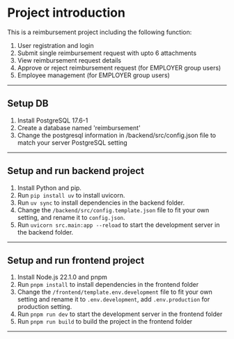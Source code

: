 # Project introduction

This is a reimbursement project including the following function:
1. User registration and login
2. Submit single reimbursement request with upto 6 attachments
3. View reimbursement request details
4. Approve or reject reimbursement request (for EMPLOYER group users)
5. Employee management (for EMPLOYER group users)

***

## Setup DB 

1. Install PostgreSQL 17.6-1
2. Create a database named 'reimbursement'
3. Change the postgresql information in /backend/src/config.json file to match your server PostgreSQL setting

***

## Setup and run backend project

1. Install Python and pip.
2. Run `pip install uv` to install uvicorn.
3. Run `uv sync` to install dependencies in the backend folder.
4. Change the `/backend/src/config.template.json` file to fit your own setting, and rename it to `config.json`.
5. Run `uvicorn src.main:app --reload` to start the development server in the backend folder.

***

## Setup and run frontend project

1. Install Node.js 22.1.0 and pnpm
2. Run `pnpm install` to install dependencies in the frontend folder
3. Change the `/frontend/template.env.development` file to fit your own setting and rename it to `.env.development`, 
add `.env.production` for production setting.
4. Run `pnpm run dev` to start the development server in the frontend folder
5. Run `pnpm run build` to build the project in the frontend folder

***

